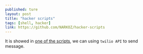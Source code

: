 ```yaml
---
published: ture
layout: post
title: "hacker scripts"
tags: [shell, hacker]
link: https://github.com/NARKOZ/hacker-scripts
---
```


It is showed in [one of the scripts](https://github.com/NARKOZ/hacker-scripts/blob/master/python3/smack_my_bitch_up.py), we can using <code>twilio API</code> to send message. 
